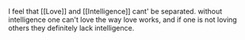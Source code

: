 I feel that [[Love]] and [[Intelligence]] cant' be separated. without intelligence one can't love the way love works, and if one is not loving others they definitely lack intelligence.